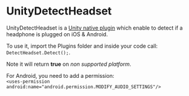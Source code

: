 UnityDetectHeadset
==================

UnityDetectHeadset is a [Unity native plugin](http://docs.unity3d.com/Manual/NativePlugins.html) which enable to detect if a headphone is plugged on iOS & Android.

To use it, import the Plugins folder and inside your code call: `DetectHeadset.Detect();`.

Note it will return **true** on *non supported platform*.

For Android, you need to add a permission:  
`<uses-permission android:name="android.permission.MODIFY_AUDIO_SETTINGS"/>`

